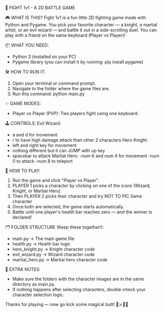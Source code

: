 🧙 FIGHT 1v1 - A 2D BATTLE GAME

🎮 WHAT IS THIS?
Fight 1v1 is a fun little 2D fighting game made with Python and Pygame. 
You pick your favorite character — a knight, a martial artist, or an evil wizard — 
and battle it out in a side-scrolling duel. You can play with a friend on the same keyboard (Player vs Player)!

📦 WHAT YOU NEED:
- Python 3 (installed on your PC)
- Pygame library (you can install it by running: pip install pygame)

🛠 HOW TO RUN IT:
1. Open your terminal or command prompt.
2. Navigate to the folder where the game files are.
3. Run this command:
   python main.py

✨ GAME MODES:
- Player vs Player (PVP): Two players fight using one keyboard.

🕹 CONTROLS:
Evil Wizard:
- a and d for movement
- r to have high damage attack than other 2 characters
Hero Knight:
- left and right key for movement
- nothing different but it can JUMP with up key
- spacebar to attack
Martial Hero:
-num 6 and num 4 for movement
-num 0 to attack
-num 8 to teleport


📜 HOW TO PLAY:
1. Run the game and click "Player vs Player".
2. PLAYER 1 picks a character by clicking on one of the icons (Wizard, Knight, or Martial Hero).
3. Then PLAYER 2 picks their character and try NOT TO PIC Same character
4. Once both are selected, the game starts automatically.
5. Battle until one player's health bar reaches zero — and the winner is declared!

🗂 FOLDER STRUCTURE (Keep these together!):
- main.py              → The main game file
- health.py            → Health bar logic
- hero_knight.py       → Knight character code
- evil_wizard.py       → Wizard character code
- martial_hero.py      → Martial hero character code

📝 EXTRA NOTES:
- Make sure the folders with the character images are in the same directory as main.py.
- If nothing happens after selecting characters, double-check your character selection logic.


Thanks for playing — now go kick some magical butt! 🥷⚔️🧙‍♂️
